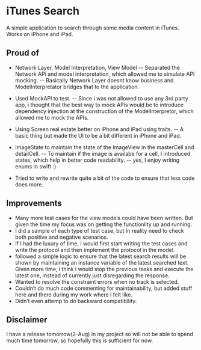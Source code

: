 # iTunes Search

A simple application to search through some media content in iTunes.
Works on iPhone and iPad.

## Proud of

- Network Layer, Model Interpretation, View Model
-- Separated the Network APi and model interpretation, which allowed me to simulate API mocking.
-- Basically Network Layer doesnt know business and ModelInterpretator bridges that to the application.

- Used MockAPI to test.
-- Since i was not allowed to use any 3rd party app, i thought that the best way to mock APis would be to introduce dependency injection at the construction of the ModelInterpretor, which allowed me to mock the APIs.

- Using Screen real estate better on iPhone and iPad using traits.
-- A basic thing but made the UI to be a bit different in iPhone and iPad.

- ImageState to maintain the state of the ImageView in the masterCell and detailCell.
-- To maintain if the image is availabe for a cell, I introduced states, which help in better code readability.
-- yes, I enjoy writing enums in swift :)

- Tried to write and rewrite quite a bit of the code to ensure that less code does more.

## Improvements

- Many more test cases for the view models could have been written. But given the time my focus was on getting the functionlity up and running.
- I did a sample of each type of test case, but In reality need to check both positive and negative scenarios.
- If I had the luxury of time, i would first start writing the test cases and write the protocol and then implement the protocol in the model.
- followed a simple logic to ensure that the latest search results will be shown by maintaining an instance variable of the latest searched text. Given more time, i think i would stop the previous tasks and execute the latest one, instead of currently just disregarding the response.
- Wanted to resolve the constraint errors when no track is selected.
- Couldn’t do much code commenting for maintainability, but added stuff here and there during my work where i felt like.
- Didn’t even attemp to do backward compatibility.

## Disclaimer
I have a release tomorrow(2-Aug) in my project so will not be able to spend much time tomorrow, so hopefully this is sufficient for now.



